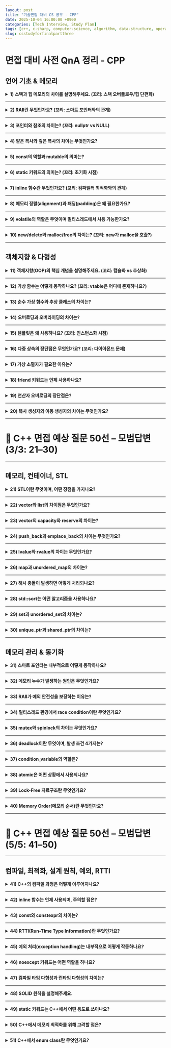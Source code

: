 ```yaml
---
layout: post
title: "기술면접 대비 CS 공부 - CPP"
date: 2025-10-04 16:00:00 +0900
categories: [Tech Interview, Study Plan]
tags: [c++, c-sharp, computer-science, algorithm, data-structure, operating-system, network, database, design-pattern, unity, unreal]
slug: csstudyforfinalpartthree
---
```


# 면접 대비 사전 QnA 정리 - CPP

## 언어 기초 & 메모리

<details markdown="1">
<summary><strong>1) 스택과 힙 메모리의 차이를 설명해주세요. (꼬리: 스택 오버플로우/힙 단편화)</strong></summary>

---

<strong>🧠 핵심 요약</strong>  
- <strong>스택</strong>: 자동 관리, 빠름, 크기 제한 존재  
- <strong>힙</strong>: 동적 관리, 유연함, 단편화 가능  

---

<strong>🔹 특징 및 상세설명</strong>  
- 스택은 함수 호출 시 자동으로 공간이 할당되고 반환되며, 지역 변수와 매개변수, 반환 주소 등이 저장된다.  
- 과도한 재귀나 대형 지역 배열로 인해 스택 한계를 넘으면 스택 오버플로우가 발생한다.  
- 힙은 런타임에 동적으로 할당되며, 다양한 크기의 블록이 섞이면 외부 단편화가 생긴다.  
- 단편화를 줄이기 위해 <strong>메모리 풀, 아레나 할당기, 오브젝트 풀</strong> 등을 사용한다.

---

<strong>💬 면접식 답변</strong>  
> 스택은 자동으로 관리되어 빠르지만 크기 제한이 있고, 힙은 동적 할당으로 유연하지만 단편화가 발생할 수 있습니다.  
> 즉, 짧은 수명엔 스택, 가변적인 수명엔 힙이 적합합니다.

</details>

---

<details markdown="1">
<summary><strong>2) RAII란 무엇인가요? (꼬리: 스마트 포인터와의 관계)</strong></summary>

---

<strong>🧠 핵심 요약</strong>  
- “자원 획득 = 객체 초기화”  
- 생성자에서 획득, 소멸자에서 자동 해제  

---

<strong>🔹 특징 및 상세설명</strong>  
- RAII는 C++의 핵심 철학으로, 객체 수명에 자원 관리(파일, 소켓, 메모리 등)를 결합한다.  
- 예외가 발생하더라도 소멸자가 호출되어 자원이 자동 해제된다.  
- 대표 구현: <strong>unique_ptr</strong> (단독 소유), <strong>shared_ptr</strong> (참조 카운팅 공유), <strong>lock_guard</strong> (뮤텍스 자동 해제).  

---

<strong>💬 면접식 답변</strong>  
> RAII는 객체의 수명과 자원 관리를 연결하는 C++의 핵심 개념입니다.  
> 생성자에서 자원을 획득하고 소멸자에서 해제되므로, 예외가 발생해도 안전하게 관리됩니다.  
> 스마트 포인터는 RAII의 대표적인 예시입니다.

</details>

---

<details markdown="1">
<summary><strong>3) 포인터와 참조의 차이는? (꼬리: nullptr vs NULL)</strong></summary>

---

<strong>🧠 핵심 요약</strong>  
- 포인터: 주소 저장, 재지정 가능, nullptr 가능  
- 참조: 별칭, 재지정 불가, null 불가  

---

<strong>🔹 특징 및 상세설명</strong>  
- 포인터는 메모리 주소를 직접 다루며 연산 가능하지만, 안전하지 않다.  
- 참조는 유효한 객체를 반드시 가리켜야 하고 null 상태가 될 수 없다.  
- C++11의 <strong>nullptr</strong>은 타입 안전한 null 리터럴이며, <strong>NULL</strong>보다 명확하다.  

---

<strong>💬 면접식 답변</strong>  
> 포인터는 메모리 주소를 저장하는 변수이고 null이 가능하지만,  
> 참조는 단순히 객체의 별칭이며 null이 될 수 없습니다.  
> C++11 이후에는 nullptr을 사용하여 타입 안전성을 확보합니다.

</details>

---

<details markdown="1">
<summary><strong>4) 얕은 복사와 깊은 복사의 차이는 무엇인가요?</strong></summary>

---

<strong>🧠 핵심 요약</strong>  
- 얕은 복사: 포인터 주소만 복제 (리소스 공유)  
- 깊은 복사: 리소스 자체를 새로 복사 (독립 소유)  

---

<strong>🔹 특징 및 상세설명</strong>  
- 얕은 복사는 두 객체가 동일한 리소스를 가리켜 하나가 해제되면 다른 쪽은 댕글링 포인터 위험이 있다.  
- 깊은 복사는 메모리를 새로 할당해 데이터를 복제하므로 안전하다.  
- 리소스를 관리하는 클래스는 <strong>Rule of 5</strong>(복사/이동 생성자, 복사/이동 대입, 소멸자)를 반드시 정의해야 한다.  

---

<strong>💬 면접식 답변</strong>  
> 얕은 복사는 주소만 복제하여 리소스를 공유하지만, 깊은 복사는 리소스 자체를 새로 할당해 독립성을 보장합니다.  
> 리소스 소유 타입에서는 Rule of 5 구현이 필수입니다.

</details>

---

<details markdown="1">
<summary><strong>5) const의 역할과 mutable의 의미는?</strong></summary>

---

<strong>🧠 핵심 요약</strong>  
- const: 불변성 보장  
- mutable: 예외적으로 수정 허용  

---

<strong>🔹 특징 및 상세설명</strong>  
- const 객체는 멤버를 변경할 수 없으며, const 멤버 함수는 외부에서 관찰 가능한 상태를 변경하지 않아야 한다.  
- mutable은 캐시나 통계값 등 논리적 불변성을 깨지 않는 멤버에 사용된다.  
- const 포인터에서는 ‘포인터 자체’와 ‘대상이 가리키는 값’의 불변성을 구분해야 한다.  

---

<strong>💬 면접식 답변</strong>  
> const는 “이 값은 변경되지 않는다”는 불변성 계약을 의미하며,  
> mutable은 논리적 불변성을 깨지 않는 한도 내에서 내부 상태를 바꿀 수 있게 해줍니다.

</details>

---

<details markdown="1">
<summary><strong>6) static 키워드의 의미는? (꼬리: 초기화 시점)</strong></summary>

---

<strong>🧠 핵심 요약</strong>  
- static: 정적 수명, 프로그램 전체 공유  
- 함수 내부 static은 지연 초기화 가능  

---

<strong>🔹 특징 및 상세설명</strong>  
- 전역 static: 다른 번역 단위에서 접근 불가 (내부 링크).  
- 함수 내부 static: 호출 간 값 유지, C++11부터 스레드 안전 보장.  
- 클래스 static 멤버: 모든 인스턴스가 공유하는 단일 변수.  
- 정적 초기화 순서 문제를 피하려면 함수 내부 static 사용 권장.  

---

<strong>💬 면접식 답변</strong>  
> static은 객체의 생명주기를 프로그램 전체로 확장시키는 키워드입니다.  
> 함수 내부 static은 스레드 안전하게 한 번만 초기화됩니다.

</details>

---

<details markdown="1">
<summary><strong>7) inline 함수란 무엇인가요? (꼬리: 컴파일러 최적화와의 관계)</strong></summary>

---

<strong>🧠 핵심 요약</strong>  
- inline: 중복 정의 허용 + 치환 힌트  
- 실제 인라인 여부는 컴파일러가 결정  

---

<strong>🔹 특징 및 상세설명</strong>  
- 호출 오버헤드를 줄일 수 있으나 코드 부피가 증가한다.  
- 헤더에 정의된 템플릿 함수나 래퍼 함수는 자동 inline 취급된다.  
- 최적화 결정은 컴파일러의 재량이며, LTO나 PGO 분석에 따라 다르다.  

---

<strong>💬 면접식 답변</strong>  
> inline은 컴파일러에게 “이 함수를 치환해달라”는 힌트입니다.  
> 하지만 실제 인라인 여부는 컴파일러가 결정하며, 호출 오버헤드를 줄이지만 코드 크기가 늘 수 있습니다.

</details>

---

<details markdown="1">
<summary><strong>8) 메모리 정렬(alignment)과 패딩(padding)은 왜 필요한가요?</strong></summary>

---

<strong>🧠 핵심 요약</strong>  
- 정렬: CPU 접근 효율 향상  
- 패딩: 정렬 기준을 맞추기 위한 공간  

---

<strong>🔹 특징 및 상세설명</strong>  
- CPU는 정렬된 주소에서 데이터를 읽을 때 가장 빠르다.  
- 구조체는 각 멤버의 정렬 단위에 맞춰 패딩이 삽입된다.  
- 낭비를 줄이려면 큰 타입부터 배치하거나 `#pragma pack`으로 정렬 단위를 조정한다.  
- 캐시라인 경계도 중요하며, false sharing 방지를 위해 주의해야 한다.  

---

<strong>💬 면접식 답변</strong>  
> 구조체의 필드는 CPU 정렬 기준을 맞추기 위해 패딩을 포함합니다.  
> 큰 타입부터 배치하거나 패킹을 통해 공간 낭비를 줄일 수 있습니다.

</details>

---

<details markdown="1">
<summary><strong>9) volatile의 역할은 무엇이며 멀티스레드에서 사용 가능한가요?</strong></summary>

---

<strong>🧠 핵심 요약</strong>  
- volatile: 메모리에서 항상 읽게 함  
- 동기화 보장은 없음  

---

<strong>🔹 특징 및 상세설명</strong>  
- volatile은 “외부 요인으로 값이 바뀔 수 있음”을 의미하며, 최적화 방지를 위해 사용된다.  
- 하지만 atomic성, 가시성, 순서를 보장하지 않아 멀티스레드 동기화에는 부적절하다.  
- 스레드 간 통신에는 <strong>std::atomic</strong> 또는 뮤텍스를 사용해야 한다.  

---

<strong>💬 면접식 답변</strong>  
> volatile은 하드웨어 레지스터 같은 값을 매번 메모리에서 읽도록 강제하지만,  
> 멀티스레드 동기화에는 적합하지 않습니다. 스레드 간 통신은 atomic으로 처리해야 합니다.

</details>

---

<details markdown="1">
<summary><strong>10) new/delete와 malloc/free의 차이는? (꼬리: new가 malloc을 호출?)</strong></summary>

---

<strong>🧠 핵심 요약</strong>  
- new/delete: 객체 생성 + 생성자/소멸자 호출  
- malloc/free: 단순 메모리 블록 할당/반납  

---

<strong>🔹 특징 및 상세설명</strong>  
- new는 <strong>operator new</strong>를 통해 메모리를 확보하고 생성자를 호출한다.  
- malloc은 단순한 바이트 버퍼를 반환하며, 생성자 호출이 없다.  
- 실패 시 new는 예외(<strong>std::bad_alloc</strong>)를, malloc은 nullptr을 반환한다.  
- 내부 구현에서 new가 malloc을 호출할 수도 있지만 의미적으로는 다르다.  

---

<strong>💬 면접식 답변</strong>  
> new는 객체를 생성하고 생성자까지 호출하지만, malloc은 단순히 버퍼를 할당할 뿐입니다.  
> 내부적으로 malloc을 사용할 수는 있지만, new는 타입 안전성과 예외 처리가 포함된 상위 개념입니다.

</details>

---

## 객체지향 & 다형성

<details markdown="1">
<summary><strong>11) 객체지향(OOP)의 핵심 개념을 설명해주세요. (꼬리: 캡슐화 vs 추상화)</strong></summary>

---

<strong>🧠 핵심 요약</strong>  
- OOP의 4대 개념: <strong>캡슐화, 상속, 다형성, 추상화</strong>  
- 복잡한 시스템을 구조화하고 재사용성을 높임  

---

<strong>🔹 특징 및 상세설명</strong>  
- <strong>캡슐화</strong>: 데이터와 함수를 하나로 묶고 외부 접근을 제한함 (정보 은닉).  
- <strong>상속</strong>: 기존 클래스를 기반으로 새로운 클래스를 정의, 중복 제거.  
- <strong>다형성</strong>: 동일 인터페이스로 다양한 객체 동작 가능.  
- <strong>추상화</strong>: 불필요한 세부를 감추고 본질만 드러냄.  

예시: `IRenderer` 인터페이스를 통해 DirectX, Vulkan, Metal 렌더러를 교체 가능하게 설계.

---

<strong>💬 면접식 답변</strong>  
> 객체지향은 캡슐화, 상속, 다형성, 추상화로 구성됩니다.  
> 특히 캡슐화는 변경의 영향을 내부로 제한하고, 추상화는 복잡성을 숨겨 상위 계층을 단순하게 합니다.

</details>

---

<details markdown="1">
<summary><strong>12) 가상 함수는 어떻게 동작하나요? (꼬리: vtable은 어디에 존재하나요?)</strong></summary>

---

<strong>🧠 핵심 요약</strong>  
- 가상 함수는 런타임에 호출 대상이 결정됨.  
- 각 클래스는 vtable을 하나 가지며, 객체는 vptr을 통해 접근.  

---

<strong>🔹 특징 및 상세설명</strong>  
- vtable(가상 함수 테이블): 각 클래스가 보유하는 함수 포인터 배열.  
- vptr(가상 함수 포인터): 객체가 자신이 속한 vtable을 가리키는 숨겨진 포인터.  
- 호출 시: <strong>객체 → vptr → vtable → 함수 주소</strong> 순으로 호출.  
- 오버헤드는 포인터 접근 1회 수준이며, 다형성 구현의 핵심이다.

---

<strong>💬 면접식 답변</strong>  
> 가상 함수는 객체가 가진 vptr이 클래스의 vtable을 가리켜 런타임에 호출 대상을 결정합니다.  
> vtable은 클래스 단위로 존재하며, 객체당 오버헤드는 포인터 하나 수준입니다.

</details>

---

<details markdown="1">
<summary><strong>13) 순수 가상 함수와 추상 클래스의 차이는?</strong></summary>

---

<strong>🧠 핵심 요약</strong>  
- 순수 가상 함수: 구현이 없는 인터페이스 함수  
- 추상 클래스: 순수 가상 함수를 하나 이상 포함한 클래스  

---

<strong>🔹 특징 및 상세설명</strong>  
- 순수 가상 함수는 `<code>= 0</code>` 형태로 선언한다.  
- 추상 클래스는 인스턴스화할 수 없고, 파생 클래스가 반드시 구현해야 한다.  
- C++에는 `interface` 키워드가 없으며, 순수 가상 함수만 가진 클래스를 인터페이스로 사용한다.  
- 다형성 확장을 쉽게 하고, 의존성 역전을 돕는다.  

---

<strong>💬 면접식 답변</strong>  
> 순수 가상 함수는 구현이 없는 함수 선언이고, 이를 포함한 클래스가 추상 클래스가 됩니다.  
> C++에서는 인터페이스를 이렇게 구현하며, 확장성과 테스트 용이성이 높아집니다.

</details>

---

<details markdown="1">
<summary><strong>14) 오버로딩과 오버라이딩의 차이는?</strong></summary>

---

<strong>🧠 핵심 요약</strong>  
- 오버로딩: 함수 이름은 같지만 시그니처가 다름 (컴파일 타임)  
- 오버라이딩: 상속 관계에서 가상 함수를 재정의 (런타임)  

---

<strong>🔹 특징 및 상세설명</strong>  
- 오버로딩은 정적 다형성으로, 컴파일 시점에 어떤 함수가 호출될지 결정된다.  
- 오버라이딩은 런타임 다형성으로, 실제 객체 타입에 따라 함수 호출이 달라진다.  
- `override` 키워드는 의도하지 않은 오타나 오버로딩 혼동을 방지한다.  

---

<strong>💬 면접식 답변</strong>  
> 오버로딩은 같은 이름의 함수를 인자나 타입에 따라 구분하는 정적 다형성이고,  
> 오버라이딩은 상속받은 가상 함수를 재정의하는 런타임 다형성입니다.

</details>

---

<details markdown="1">
<summary><strong>15) 템플릿은 왜 사용하나요? (꼬리: 인스턴스화 시점)</strong></summary>

---

<strong>🧠 핵심 요약</strong>  
- 타입에 독립적인 코드 재사용  
- 인스턴스화 시점: 실제 사용 시  

---

<strong>🔹 특징 및 상세설명</strong>  
- 템플릿은 코드 중복 없이 여러 타입을 처리할 수 있다.  
- 인스턴스화는 컴파일 시 발생하며, 사용된 타입별로 별도 코드가 생성된다.  
- 과도한 인스턴스화는 코드 부풀림과 빌드 시간 증가를 유발할 수 있다.  
- C++20의 `Concepts`와 `if constexpr`로 제약 조건을 명확히 표현할 수 있다.  

---

<strong>💬 면접식 답변</strong>  
> 템플릿은 타입에 독립적인 코드를 작성하기 위한 문법으로,  
> 실제 사용 시 컴파일러가 타입에 맞춰 인스턴스화합니다.  
> 중복을 줄이지만 과도한 사용은 코드 크기를 늘릴 수 있습니다.

</details>

---

<details markdown="1">
<summary><strong>16) 다중 상속의 장단점은 무엇인가요? (꼬리: 다이아몬드 문제)</strong></summary>

---

<strong>🧠 핵심 요약</strong>  
- 장점: 다양한 인터페이스 구현 가능  
- 단점: 모호성, 다이아몬드 상속 문제  

---

<strong>🔹 특징 및 상세설명</strong>  
- 다중 상속은 여러 베이스 클래스를 동시에 상속받을 수 있다.  
- 그러나 동일한 조상 클래스가 여러 경로로 중복 상속되면 다이아몬드 문제가 생긴다.  
- 이를 해결하기 위해 <strong>virtual 상속</strong>을 사용하여 중복 베이스를 하나로 공유한다.  
- 설계 복잡도가 높아지므로, 대체로 <strong>합성(Composition)</strong>이 더 선호된다.  

---

<strong>💬 면접식 답변</strong>  
> 다중 상속은 여러 인터페이스를 한 클래스에서 구현할 수 있지만,  
> 다이아몬드 구조로 인한 중복 문제가 발생할 수 있습니다.  
> 대부분의 경우 virtual 상속이나 합성으로 해결합니다.

</details>

---

<details markdown="1">
<summary><strong>17) 가상 소멸자가 필요한 이유는?</strong></summary>

---

<strong>🧠 핵심 요약</strong>  
- 다형적 베이스 클래스는 반드시 가상 소멸자 필요  
- 이유: delete 시 파생 소멸자 미호출 방지  

---

<strong>🔹 특징 및 상세설명</strong>  
- 베이스 포인터로 파생 객체를 delete할 때, 소멸자가 가상이 아니면 베이스의 소멸자만 호출된다.  
- 결과적으로 파생 클래스의 리소스가 해제되지 않아 누수가 발생한다.  
- 규칙: “가상 함수가 하나라도 있다면 소멸자도 반드시 virtual”  

---

<strong>💬 면접식 답변</strong>  
> 다형적으로 객체를 다룰 때 베이스 클래스의 소멸자가 virtual이 아니면 파생 소멸자가 호출되지 않습니다.  
> 따라서 가상 함수가 있다면 소멸자도 반드시 virtual로 선언해야 합니다.

</details>

---

<details markdown="1">
<summary><strong>18) friend 키워드는 언제 사용하나요?</strong></summary>

---

<strong>🧠 핵심 요약</strong>  
- 클래스 외부에서 내부 멤버 접근 허용  
- 접근 제한을 예외적으로 완화  

---

<strong>🔹 특징 및 상세설명</strong>  
- friend는 특정 함수나 클래스가 비공개(private) 멤버에 접근할 수 있게 한다.  
- 연산자 오버로딩(`operator<<`, `operator==`) 구현 시 자주 사용된다.  
- 그러나 남용 시 캡슐화가 깨지고 결합도가 높아지므로 최소한으로 사용해야 한다.  

---

<strong>💬 면접식 답변</strong>  
> friend는 특정 함수나 클래스가 내부 멤버에 접근할 수 있도록 허용하는 키워드입니다.  
> 연산자 오버로딩이나 팩토리 메서드 등 제한적인 경우에만 사용합니다.

</details>

---

<details markdown="1">
<summary><strong>19) 연산자 오버로딩의 장단점은?</strong></summary>

---

<strong>🧠 핵심 요약</strong>  
- 장점: 코드 가독성 향상  
- 단점: 남용 시 의미 모호화  

---

<strong>🔹 특징 및 상세설명</strong>  
- 연산자 오버로딩은 타입에 맞는 자연스러운 연산 표현을 가능하게 한다.  
- 멤버 vs 비멤버 선택:  
  - 멤버 함수로 구현 → `operator[]`, `operator=`, `operator()`  
  - 비멤버 함수로 구현 → `operator+`, `operator==`, `operator<<`  
- 의미적 일관성을 유지해야 하며, 부수 효과(side effect)를 최소화해야 한다.  

---

<strong>💬 면접식 답변</strong>  
> 연산자 오버로딩은 클래스의 의미를 더 자연스럽게 표현할 수 있지만,  
> 남용하면 코드 가독성과 유지보수가 오히려 나빠질 수 있습니다.  
> 연산자 의미에 부합할 때만 신중히 사용해야 합니다.

</details>

---

<details markdown="1">
<summary><strong>20) 복사 생성자와 이동 생성자의 차이는 무엇인가요?</strong></summary>

---

<strong>🧠 핵심 요약</strong>  
- 복사: 리소스 복제  
- 이동: 리소스 소유권 이전  

---

<strong>🔹 특징 및 상세설명</strong>  
- 복사 생성자는 새 객체를 만들고 원본의 데이터를 복제한다.  
- 이동 생성자는 원본의 자원을 새 객체로 이전하고 원본을 안전한 상태로 만든다.  
- 대용량 객체(버퍼, 컨테이너 등)에서는 이동이 복사보다 훨씬 효율적이다.  
- 이동 생성자는 noexcept로 선언하면 STL 컨테이너에서 최적화가 적용된다.  

---

<strong>💬 면접식 답변</strong>  
> 복사는 데이터를 새로 복제하는 반면, 이동은 기존 리소스의 소유권을 옮깁니다.  
> 큰 객체에서는 이동이 훨씬 효율적이며, noexcept 선언 시 성능 이점이 큽니다.

</details>

---

# 🔷 C++ 면접 예상 질문 50선 – 모범답변 (3/3: 21–30)

---

## 메모리, 컨테이너, STL

<details markdown="1">
<summary><strong>21) STL이란 무엇이며, 어떤 장점을 가지나요?</strong></summary>

---

<strong>🧠 핵심 요약</strong>  
- STL(Standard Template Library): C++ 표준 템플릿 기반의 컨테이너, 알고리즘, 반복자 라이브러리  
- 재사용성, 안정성, 제너릭 프로그래밍 기반  

---

<strong>🔹 특징 및 상세설명</strong>  
- STL은 <strong>컨테이너(Container)</strong>, <strong>알고리즘(Algorithm)</strong>, <strong>반복자(Iterator)</strong>로 구성되어 있음.  
- 컨테이너: vector, list, map, set 등 자료 저장 구조.  
- 알고리즘: sort, find, count, accumulate 등 범용 연산 함수.  
- 반복자: 컨테이너를 일관된 방식으로 순회하는 추상화 계층.  
- 코드 재사용성과 효율성이 높으며, 템플릿 기반으로 다양한 타입에서 동작.  

---

<strong>💬 면접식 답변</strong>  
> STL은 C++의 표준 템플릿 기반 라이브러리로, 컨테이너와 알고리즘, 반복자를 제공해  
> 코드 재사용성과 성능을 높입니다. 제너릭 프로그래밍의 핵심 도구입니다.

</details>

---

<details markdown="1">
<summary><strong>22) vector와 list의 차이점은 무엇인가요?</strong></summary>

---

<strong>🧠 핵심 요약</strong>  
- vector: 연속 메모리, 랜덤 접근 빠름  
- list: 비연속 메모리, 삽입/삭제 빠름  

---

<strong>🔹 특징 및 상세설명</strong>  
- vector는 <strong>동적 배열</strong>로, 인덱스 접근이 빠르지만 중간 삽입/삭제는 느리다.  
- list는 <strong>이중 연결 리스트</strong>로, 삽입/삭제는 O(1)이지만 랜덤 접근이 불가능하다.  
- 메모리 지역성(Locality)은 vector가 훨씬 우수하다.  
- 대부분의 경우 vector가 더 효율적이며, 대용량 데이터에서도 캐시 효율이 높다.  

---

<strong>💬 면접식 답변</strong>  
> vector는 연속된 메모리를 사용하는 동적 배열이고, list는 비연속 메모리를 사용하는 연결 리스트입니다.  
> 대부분의 경우 캐시 효율이 좋은 vector를 사용합니다.

</details>

---

<details markdown="1">
<summary><strong>23) vector의 capacity와 reserve의 차이는?</strong></summary>

---

<strong>🧠 핵심 요약</strong>  
- capacity: 실제 할당된 메모리 크기  
- reserve: 미리 capacity를 확보하는 함수  

---

<strong>🔹 특징 및 상세설명</strong>  
- vector는 요소가 추가될 때 용량(capacity)이 가득 차면 2배씩 증가하며 새 메모리로 복사 이동된다.  
- reserve(n)은 미리 n개의 공간을 확보해 재할당 비용을 줄인다.  
- capacity는 할당된 공간의 크기이며, size는 실제 원소 개수다.  
- shrink_to_fit()으로 남는 capacity를 줄일 수 있다.  

---

<strong>💬 면접식 답변</strong>  
> reserve는 vector가 재할당을 반복하지 않도록 미리 공간을 확보하는 함수입니다.  
> capacity는 실제 메모리 크기를 의미하고, size는 현재 원소 수를 뜻합니다.

</details>

---

<details markdown="1">
<summary><strong>24) push_back과 emplace_back의 차이는 무엇인가요?</strong></summary>

---

<strong>🧠 핵심 요약</strong>  
- push_back: 객체 복사 또는 이동 삽입  
- emplace_back: 객체를 제자리에서 직접 생성  

---

<strong>🔹 특징 및 상세설명</strong>  
- push_back은 이미 생성된 객체를 복사하거나 이동하여 vector에 삽입한다.  
- emplace_back은 전달된 인자로 vector 내부에서 직접 생성(생성자 호출).  
- 복사나 이동이 생략되어 <strong>불필요한 임시 객체 생성이 없다.</strong>  
- 따라서 복사 비용이 큰 객체에서는 emplace_back이 효율적이다.  

---

<strong>💬 면접식 답변</strong>  
> push_back은 이미 만들어진 객체를 복사하거나 이동시키지만,  
> emplace_back은 생성자 인자를 바로 전달해 vector 내부에 직접 객체를 생성합니다.  
> 성능상 emplace_back이 더 효율적입니다.

</details>

---

<details markdown="1">
<summary><strong>25) lvalue와 rvalue의 차이는 무엇인가요?</strong></summary>

---

<strong>🧠 핵심 요약</strong>  
- lvalue: 메모리에 이름이 존재, 수정 가능  
- rvalue: 임시 값, 표현식 종료 시 소멸  

---

<strong>🔹 특징 및 상세설명</strong>  
- lvalue: 변수처럼 메모리 주소가 존재하고 재사용 가능.  
- rvalue: 임시 객체, 즉시 소멸(리터럴, 연산 결과 등).  
- 무브 시멘틱(`std::move`)은 lvalue를 rvalue로 캐스팅하여 무브 시멘틱을 유도.  
- rvalue 참조(`T&&`)는 성능 최적화(이동 생성자 등)에 핵심적 역할을 한다.  

---

<strong>💬 면접식 답변</strong>  
> lvalue는 이름이 있는 메모리 객체이고, rvalue는 일시적인 임시 값입니다.  
> 무브 시멘틱은 rvalue 참조를 이용해 복사를 생략하고 자원을 효율적으로 이전합니다.

</details>

---

<details markdown="1">
<summary><strong>26) map과 unordered_map의 차이는?</strong></summary>

---

<strong>🧠 핵심 요약</strong>  
- map: 균형 이진 탐색 트리 기반 (정렬됨)  
- unordered_map: 해시 기반 (정렬되지 않음)  

---

<strong>🔹 특징 및 상세설명</strong>  
- map: Red-Black Tree 기반, 키 정렬 유지, 탐색 O(log N).  
- unordered_map: Hash Table 기반, 평균 탐색 O(1), 충돌 시 체이닝 사용.  
- 정렬된 순회가 필요하면 map, 빠른 조회가 필요하면 unordered_map을 사용한다.  

---

<strong>💬 면접식 답변</strong>  
> map은 정렬된 이진 탐색 트리 기반으로 O(log N) 탐색을,  
> unordered_map은 해시 기반으로 평균 O(1) 탐색을 제공합니다.  
> 정렬이 필요하지 않다면 unordered_map이 더 빠릅니다.

</details>

---

<details markdown="1">
<summary><strong>27) 해시 충돌이 발생하면 어떻게 처리되나요?</strong></summary>

---

<strong>🧠 핵심 요약</strong>  
- 대표적 방식: 체이닝(Chaining), 개방 주소법(Open Addressing)  

---

<strong>🔹 특징 및 상세설명</strong>  
- 체이닝: 같은 해시 인덱스에 연결 리스트를 두어 충돌 원소들을 저장.  
- 개방 주소법: 비어 있는 다음 슬롯을 찾아 순차적으로 삽입(선형/이차/이중 해싱).  
- C++ STL의 unordered_map은 체이닝 방식을 사용한다.  
- 해시 품질이 나쁘면 충돌이 잦아지고 O(N) 탐색이 될 수 있으므로 해시 함수를 신중히 선택해야 한다.  

---

<strong>💬 면접식 답변</strong>  
> 해시 충돌은 체이닝(리스트 연결) 또는 개방 주소법으로 해결하며,  
> C++의 unordered_map은 체이닝을 기본으로 사용합니다.

</details>

---

<details markdown="1">
<summary><strong>28) std::sort는 어떤 알고리즘을 사용하나요?</strong></summary>

---

<strong>🧠 핵심 요약</strong>  
- C++ 표준 sort는 <strong>Introsort</strong> 알고리즘을 사용함.  
- 퀵정렬, 힙정렬, 삽입정렬을 혼합.  

---

<strong>🔹 특징 및 상세설명</strong>  
- Introsort는 기본적으로 <strong>퀵정렬</strong>을 사용하되,  
  재귀 깊이가 깊어지면 <strong>힙정렬</strong>로 전환해 최악의 O(N log N)을 보장.  
- 원소 개수가 작을 때는 <strong>삽입정렬</strong>로 전환 (캐시 효율 높음).  
- 이 하이브리드 구조 덕분에 평균/최악 성능이 모두 우수하다.  

---

<strong>💬 면접식 답변</strong>  
> std::sort는 퀵정렬, 힙정렬, 삽입정렬을 혼합한 Introsort 알고리즘을 사용합니다.  
> 재귀 깊이에 따라 자동으로 전환되어 항상 O(N log N) 성능을 보장합니다.

</details>

---

<details markdown="1">
<summary><strong>29) set과 unordered_set의 차이는?</strong></summary>

---

<strong>🧠 핵심 요약</strong>  
- set: 정렬된 트리 기반 (O(log N))  
- unordered_set: 해시 기반 (O(1) 평균)  

---

<strong>🔹 특징 및 상세설명</strong>  
- set은 Red-Black Tree 기반으로 정렬 순서 유지, 중복 불가.  
- unordered_set은 해시 기반으로 빠른 탐색 가능하지만 순서 보장 X.  
- 메모리 사용량은 unordered_set이 다소 많다.  

---

<strong>💬 면접식 답변</strong>  
> set은 정렬된 순서로 원소를 저장하고, unordered_set은 순서가 없는 해시 기반 컨테이너입니다.  
> 순서가 필요 없다면 unordered_set이 빠릅니다.

</details>

---

<details markdown="1">
<summary><strong>30) unique_ptr과 shared_ptr의 차이는?</strong></summary>

---

<strong>🧠 핵심 요약</strong>  
- unique_ptr: 단일 소유  
- shared_ptr: 참조 카운트 기반 공유  

---

<strong>🔹 특징 및 상세설명</strong>  
- unique_ptr은 복사 불가, 이동만 가능 → 명확한 소유권 표현.  
- shared_ptr은 참조 카운트를 통해 여러 포인터가 자원을 공유.  
- 순환 참조 방지를 위해 weak_ptr 사용.  
- unique_ptr이 기본 선택이며, shared_ptr은 필요할 때만 사용.  

---

<strong>💬 면접식 답변</strong>  
> unique_ptr은 단일 소유권을 나타내며, shared_ptr은 참조 카운트로 공유 소유를 관리합니다.  
> 순환 참조를 피하기 위해 weak_ptr을 함께 사용합니다.
</details>

---

## 메모리 관리 & 동기화

<details markdown="1">
<summary><strong>31) 스마트 포인터는 내부적으로 어떻게 동작하나요?</strong></summary>

---

<strong>🧠 핵심 요약</strong>  
- 스마트 포인터는 RAII 기반 자원 자동 해제 도구  
- shared_ptr은 참조 카운팅, unique_ptr은 소유권 이전  

---

<strong>🔹 특징 및 상세설명</strong>  
- <strong>unique_ptr</strong>: 복사 불가, 이동만 가능.  
- <strong>shared_ptr</strong>: `use_count`로 참조 수를 관리, 마지막 참조 해제 시 자원 해제.  
- <strong>weak_ptr</strong>: 순환 참조 방지용 비소유 포인터.  
- 참조 카운팅은 힙에 별도의 제어 블록을 두어 thread-safe하게 관리됨.  

---

<strong>💬 면접식 답변</strong>  
> 스마트 포인터는 RAII를 기반으로 자원의 수명과 객체 생명을 묶어 자동으로 해제합니다.  
> shared_ptr은 참조 카운트를 사용하고, unique_ptr은 단일 소유권으로 관리합니다.

</details>

---

<details markdown="1">
<summary><strong>32) 메모리 누수가 발생하는 원인은 무엇인가요?</strong></summary>

---

<strong>🧠 핵심 요약</strong>  
- 할당 후 해제 누락  
- 순환 참조(shared_ptr), 예외 누락, 포인터 관리 실패  

---

<strong>🔹 특징 및 상세설명</strong>  
- <strong>delete 누락</strong>: 동적 할당 후 해제하지 않음.  
- <strong>shared_ptr 순환 참조</strong>: 서로를 shared_ptr로 참조하면 use_count가 0이 되지 않음.  
- <strong>예외 처리 누락</strong>: 예외 발생 시 delete 문 미도달.  
- 해결책: 스마트 포인터 사용, weak_ptr로 순환 차단, RAII 설계.  

---

<strong>💬 면접식 답변</strong>  
> 메모리 누수는 동적 할당 후 해제되지 않을 때 발생합니다.  
> 특히 shared_ptr 간 순환 참조가 대표적 원인으로, weak_ptr을 사용해 해결합니다.

</details>

---

<details markdown="1">
<summary><strong>33) RAII가 예외 안전성을 보장하는 이유는?</strong></summary>

---

<strong>🧠 핵심 요약</strong>  
- 생성자에서 자원 획득, 소멸자에서 자동 해제  
- 예외 발생 시에도 소멸자는 반드시 호출됨  

---

<strong>🔹 특징 및 상세설명</strong>  
- try 블록 내에서 예외가 발생해도, 스택에 있는 RAII 객체의 소멸자가 자동 호출된다.  
- 덕분에 자원 누수가 방지된다.  
- 예외 안전성 수준은 Basic, Strong, Nothrow 세 단계로 구분된다.  

---

<strong>💬 면접식 답변</strong>  
> RAII 객체는 소멸자에서 자원을 자동 해제하기 때문에 예외가 발생해도 누수가 없습니다.  
> 이는 C++의 스택 언와인딩(Stack Unwinding) 메커니즘 덕분입니다.

</details>

---

<details markdown="1">
<summary><strong>34) 멀티스레드 환경에서 race condition이란 무엇인가요?</strong></summary>

---

<strong>🧠 핵심 요약</strong>  
- 여러 스레드가 동시에 공유 자원에 접근할 때 순서가 불확실한 상태  

---

<strong>🔹 특징 및 상세설명</strong>  
- 동시에 같은 변수를 읽거나 쓸 때 결과가 실행 순서에 따라 달라질 수 있다.  
- 해결책: <strong>뮤텍스, 스핀락, 세마포어</strong> 등 동기화 기법 사용.  
- atomic 연산으로도 해결 가능하나, 논리적 불변성이 깨지지 않도록 주의 필요.  

---

<strong>💬 면접식 답변</strong>  
> race condition은 여러 스레드가 동시에 데이터를 조작해 실행 순서에 따라 결과가 달라지는 문제입니다.  
> 뮤텍스나 atomic 연산으로 이를 방지합니다.

</details>

---

<details markdown="1">
<summary><strong>35) mutex와 spinlock의 차이는 무엇인가요?</strong></summary>

---

<strong>🧠 핵심 요약</strong>  
- mutex: 커널 개입, 스레드 블록  
- spinlock: 커널 개입 없음, 바쁜 대기  

---

<strong>🔹 특징 및 상세설명</strong>  
- mutex는 잠금 실패 시 스레드를 대기 상태로 전환 → context switch 발생.  
- spinlock은 잠금이 풀릴 때까지 반복 확인(루프) → 짧은 임계 구역에 유리.  
- 멀티코어 환경에서 spinlock은 빠를 수 있으나, 긴 대기에는 비효율적.  

---

<strong>💬 면접식 답변</strong>  
> mutex는 스레드를 블록해 CPU 낭비를 줄이고, spinlock은 커널 개입 없이 루프 대기합니다.  
> 임계 구역이 짧을 땐 spinlock이 더 효율적입니다.

</details>

---

<details markdown="1">
<summary><strong>36) deadlock이란 무엇이며, 발생 조건 4가지는?</strong></summary>

---

<strong>🧠 핵심 요약</strong>  
- 교착상태: 두 스레드가 서로 자원을 점유한 채 대기  
- 발생 조건 4가지: 상호배제, 점유대기, 비선점, 순환대기  

---

<strong>🔹 특징 및 상세설명</strong>  
1️⃣ <strong>상호배제(Mutual Exclusion)</strong> – 한 자원은 한 스레드만 사용 가능  
2️⃣ <strong>점유대기(Hold and Wait)</strong> – 하나 점유 후 다른 자원 대기  
3️⃣ <strong>비선점(No Preemption)</strong> – 자원 강제 회수 불가  
4️⃣ <strong>순환대기(Circular Wait)</strong> – 서로가 상대 자원을 대기  

예방: 락 획득 순서 통일, 타임아웃, Lock Hierarchy 사용 등  

---

<strong>💬 면접식 답변</strong>  
> 데드락은 여러 스레드가 서로의 자원을 기다리며 영원히 대기하는 상태입니다.  
> 상호배제, 점유대기, 비선점, 순환대기의 네 조건이 동시에 충족될 때 발생합니다.

</details>

---

<details markdown="1">
<summary><strong>37) condition_variable의 역할은?</strong></summary>

---

<strong>🧠 핵심 요약</strong>  
- 스레드 간 <strong>신호(wait/notify)</strong> 전달  
- 뮤텍스와 함께 사용  

---

<strong>🔹 특징 및 상세설명</strong>  
- 하나의 스레드가 특정 조건을 만족할 때 다른 스레드에 알림을 보냄.  
- `wait()`는 조건이 만족될 때까지 블록, `notify_one()` 또는 `notify_all()`로 깨움.  
- CPU 낭비 없이 효율적인 스레드 동기화 가능.  

---

<strong>💬 면접식 답변</strong>  
> condition_variable은 스레드 간 상태 변화를 알리는 신호 메커니즘입니다.  
> wait로 대기하고 notify로 깨워 효율적인 동기화를 제공합니다.

</details>

---

<details markdown="1">
<summary><strong>38) atomic은 어떤 상황에서 사용되나요?</strong></summary>

---

<strong>🧠 핵심 요약</strong>  
- 단일 명령어로 실행되어 중단 불가능한 연산  
- lock-free 구현 가능  

---

<strong>🔹 특징 및 상세설명</strong>  
- atomic은 메모리 일관성을 보장하며, Lock-Free 자료구조 구현에 핵심적.  
- 예시: `std::atomic<int> counter; counter++;`  
- 내부적으로 CPU의 CAS(Compare-And-Swap) 명령을 사용.  
- 단, 복잡한 연산은 여전히 뮤텍스가 필요할 수 있다.  

---

<strong>💬 면접식 답변</strong>  
> atomic은 CPU의 하드웨어 명령을 이용해 원자적으로 수행되는 연산입니다.  
> Lock-Free 구조에서 동시성 안전성을 확보할 때 사용합니다.

</details>

---

<details markdown="1">
<summary><strong>39) Lock-Free 자료구조란 무엇인가요?</strong></summary>

---

<strong>🧠 핵심 요약</strong>  
- 뮤텍스 없이 atomic 연산만으로 동시 접근을 제어하는 구조  

---

<strong>🔹 특징 및 상세설명</strong>  
- 예: Lock-Free Stack, Queue (CAS 기반).  
- 장점: 컨텍스트 스위치 없음 → 빠름.  
- 단점: 코드 복잡, ABA 문제 발생 가능.  
- 해결책: tag/version counter, hazard pointer 사용.  

---

<strong>💬 면접식 답변</strong>  
> Lock-Free 자료구조는 뮤텍스 없이 atomic 연산만으로 동시성 제어를 수행합니다.  
> 빠르지만 설계가 복잡하고 ABA 문제 등 주의가 필요합니다.

</details>

---

<details markdown="1">
<summary><strong>40) Memory Order(메모리 순서)란 무엇인가요?</strong></summary>

---

<strong>🧠 핵심 요약</strong>  
- 멀티코어 환경에서의 메모리 접근 순서 제어  
- atomic 연산의 가시성·순서 보장 방식  

---

<strong>🔹 특징 및 상세설명</strong>  
- CPU와 컴파일러는 명령어를 재정렬할 수 있음 → 동기화 문제 발생.  
- C++11의 atomic은 memory_order를 명시적으로 지정 가능:  
  - <strong>relaxed</strong> (순서 보장 없음)  
  - <strong>acquire/release</strong> (잠금 해제 시점 제어)  
  - <strong>seq_cst</strong> (가장 강력한 순서 보장)  
- 올바른 선택이 Lock-Free 구조의 성능과 안전성 모두에 영향.  

---

<strong>💬 면접식 답변</strong>  
> Memory Order는 멀티코어에서 명령 실행 순서를 제어하는 개념으로,  
> atomic 연산이 다른 스레드에 어떻게 보이는지를 정의합니다.  
> acquire/release, seq_cst 등으로 제어합니다.

</details>

---

# 🔷 C++ 면접 예상 질문 50선 – 모범답변 (5/5: 41–50)

---

## 컴파일, 최적화, 설계 원칙, 예외, RTTI

<details markdown="1">
<summary><strong>41) C++의 컴파일 과정은 어떻게 이루어지나요?</strong></summary>

---

<strong>🧠 핵심 요약</strong>  
1️⃣ 전처리 → 2️⃣ 컴파일 → 3️⃣ 어셈블 → 4️⃣ 링크  
각 단계는 독립적이며 오류 발생 시점이 다름  

---

<strong>🔹 특징 및 상세설명</strong>  
- **전처리**: `#include`, `#define` 처리 및 매크로 치환  
- **컴파일**: C++ 소스 → 어셈블리 코드 생성 (.obj, .o 파일)  
- **어셈블**: 어셈블리 → 기계어로 변환  
- **링크**: 여러 개의 오브젝트 파일을 결합하여 실행 파일 생성  
- 링커는 심볼 테이블을 통해 함수/변수 참조를 해결함  

---

<strong>💬 면접식 답변</strong>  
> C++은 전처리, 컴파일, 어셈블, 링크 네 단계를 거칩니다.  
> 전처리에서 매크로가 치환되고, 컴파일로 기계어 코드가 생성된 뒤,  
> 링커가 모든 참조를 해결해 최종 실행 파일을 만듭니다.

</details>

---

<details markdown="1">
<summary><strong>42) inline 함수는 언제 사용되며, 주의할 점은?</strong></summary>

---

<strong>🧠 핵심 요약</strong>  
- 작은 함수의 호출 오버헤드 제거용  
- 컴파일러가 강제하지 않음  

---

<strong>🔹 특징 및 상세설명</strong>  
- inline은 함수 본문을 호출 지점에 삽입하여 호출 오버헤드를 줄인다.  
- 단, 코드 크기 증가(인스트럭션 캐시 부담) 위험이 있음.  
- 가상 함수나 루프 내부에서 사용 시 성능 저하 가능.  
- modern compiler는 자동 인라인 최적화를 수행하므로 남용 금지.  

---

<strong>💬 면접식 답변</strong>  
> inline은 짧고 자주 호출되는 함수의 호출 오버헤드를 줄이지만,  
> 코드 부풀림으로 인한 캐시 비효율이 생길 수 있어 신중히 사용해야 합니다.

</details>

---

<details markdown="1">
<summary><strong>43) const와 constexpr의 차이는?</strong></summary>

---

<strong>🧠 핵심 요약</strong>  
- const: 런타임 상수  
- constexpr: 컴파일타임 상수  

---

<strong>🔹 특징 및 상세설명</strong>  
- const는 초기화 후 변경 불가지만, <strong>컴파일 시간</strong>에 값이 확정될 필요는 없음.  
- constexpr은 반드시 컴파일 시 계산 가능한 값이어야 함.  
- constexpr은 함수, 생성자에도 적용 가능(C++11 이후).  
- constexpr은 상수 표현식 최적화를 통해 실행 속도를 향상시킴.  

---

<strong>💬 면접식 답변</strong>  
> const는 런타임 상수이고, constexpr은 컴파일 타임 상수입니다.  
> constexpr은 상수 계산을 컴파일 단계에서 수행하여 실행 속도를 높입니다.

</details>

---

<details markdown="1">
<summary><strong>44) RTTI(Run-Time Type Information)란 무엇인가요?</strong></summary>

---

<strong>🧠 핵심 요약</strong>  
- 런타임에 객체의 실제 타입 정보를 제공하는 시스템  
- dynamic_cast, typeid에서 사용됨  

---

<strong>🔹 특징 및 상세설명</strong>  
- RTTI는 다형성 타입의 런타임 식별에 사용된다.  
- **typeid(obj)**: 객체의 실제 타입 반환  
- **dynamic_cast&lt;T*&gt;()**: 안전한 다운캐스팅 수행  
- 내부적으로 클래스마다 type_info 테이블(vtable과 별개)을 가진다.  
- RTTI는 오버헤드가 있으므로 최소한으로 사용하는 것이 권장된다.  

---

<strong>💬 면접식 답변</strong>  
> RTTI는 실행 중 객체의 실제 타입을 식별하는 시스템입니다.  
> dynamic_cast나 typeid에서 사용되며, 다형성 클래스에만 적용됩니다.

</details>

---

<details markdown="1">
<summary><strong>45) 예외 처리(exception handling)는 내부적으로 어떻게 작동하나요?</strong></summary>

---

<strong>🧠 핵심 요약</strong>  
- try/catch 블록과 스택 언와인딩(Stack Unwinding) 기반  

---

<strong>🔹 특징 및 상세설명</strong>  
- 예외 발생 시 스택 프레임을 하나씩 해제하며 catch 블록을 탐색.  
- 이 과정에서 지역 객체의 소멸자가 자동 호출됨.  
- 표준 라이브러리의 예외는 `std::exception`을 상속받음.  
- 예외는 성능 오버헤드가 있으므로, 성능 민감 구간에서는 반환값 기반 처리 선호.  

---

<strong>💬 면접식 답변</strong>  
> 예외 발생 시 스택을 거꾸로 해제하면서 해당 타입의 catch 블록을 찾습니다.  
> 이때 지역 객체 소멸자가 자동 호출되어 자원 누수를 방지합니다.

</details>

---

<details markdown="1">
<summary><strong>46) noexcept 키워드는 어떤 역할을 하나요?</strong></summary>

---

<strong>🧠 핵심 요약</strong>  
- 함수가 예외를 던지지 않음을 보장  
- 최적화 및 강제 종료 제어  

---

<strong>🔹 특징 및 상세설명</strong>  
- noexcept 지정 시 예외가 발생하면 프로그램이 즉시 종료(`std::terminate`).  
- move 생성자에 noexcept를 붙이면 컨테이너 이동 시 불필요한 복사 방지.  
- 런타임 비용은 없지만, 최적화 힌트로 컴파일러에 전달된다.  

---

<strong>💬 면접식 답변</strong>  
> noexcept는 함수가 예외를 던지지 않음을 선언하며,  
> move 연산이나 컨테이너 최적화에 큰 영향을 줍니다.

</details>

---

<details markdown="1">
<summary><strong>47) 컴파일 타임 다형성과 런타임 다형성의 차이는?</strong></summary>

---

<strong>🧠 핵심 요약</strong>  
- 컴파일 타임: 템플릿 기반(static)  
- 런타임: virtual 함수 기반(dynamic)  

---

<strong>🔹 특징 및 상세설명</strong>  
- **컴파일 타임 다형성**: 함수 오버로딩, 템플릿 인스턴스화 등.  
- **런타임 다형성**: 가상 함수, vtable을 통한 동적 바인딩.  
- 전자는 인라인화 가능해 빠르지만 코드 크기 증가 가능.  
- 후자는 유연하지만 약간의 런타임 오버헤드가 존재.  

---

<strong>💬 면접식 답변</strong>  
> 컴파일 타임 다형성은 템플릿을 통해 컴파일 시 결정되고,  
> 런타임 다형성은 가상 함수를 통해 실행 중 결정됩니다.  
> 속도는 전자가 빠르지만 유연성은 후자가 높습니다.

</details>

---

<details markdown="1">
<summary><strong>48) SOLID 원칙을 설명해주세요.</strong></summary>

---

<strong>🧠 핵심 요약</strong>  
1️⃣ SRP – 단일 책임  
2️⃣ OCP – 개방 폐쇄  
3️⃣ LSP – 리스코프 치환  
4️⃣ ISP – 인터페이스 분리  
5️⃣ DIP – 의존성 역전  

---

<strong>🔹 특징 및 상세설명</strong>  
- **SRP**: 클래스는 하나의 책임만 가져야 함.  
- **OCP**: 확장에는 열려 있고 수정에는 닫혀 있어야 함.  
- **LSP**: 상위 타입의 객체를 하위 타입으로 치환 가능해야 함.  
- **ISP**: 사용하지 않는 인터페이스에 의존하지 않도록 분리.  
- **DIP**: 고수준 모듈은 저수준 구현이 아닌 추상에 의존해야 함.  

---

<strong>💬 면접식 답변</strong>  
> SOLID 원칙은 객체지향 설계의 5대 핵심 원칙으로,  
> 유지보수성과 확장성을 높이기 위한 설계 가이드라인입니다.  
> 저는 특히 DIP와 OCP를 중요하게 생각합니다.

</details>

---

<details markdown="1">
<summary><strong>49) static 키워드는 C++에서 어떤 용도로 쓰이나요?</strong></summary>

---

<strong>🧠 핵심 요약</strong>  
- 변수 수명과 범위 제어  
- 함수/클래스 단위에서도 활용  

---

<strong>🔹 특징 및 상세설명</strong>  
- **정적 변수**: 함수 내부에서 한 번만 초기화되고, 호출 간 값 유지.  
- **정적 함수**: 해당 번역 단위(.cpp) 내에서만 접근 가능.  
- **클래스 정적 멤버**: 모든 객체가 공유하는 공용 데이터.  
- 프로그램 시작 시 초기화, 종료 시 소멸.  

---

<strong>💬 면접식 답변</strong>  
> static은 변수의 수명과 접근 범위를 조절하는 키워드입니다.  
> 전역 접근을 줄이고, 클래스 간 데이터 공유에 자주 사용됩니다.

</details>

---

<details markdown="1">
<summary><strong>50) C++에서 메모리 최적화를 위해 고려할 점은?</strong></summary>

---

<strong>🧠 핵심 요약</strong>  
- 불필요한 복사 제거  
- 캐시 지역성 향상  
- 객체 수명 최소화  

---

<strong>🔹 특징 및 상세설명</strong>  
- **무브 시멘틱** 활용 (`std::move`, `emplace_back`)  
- **reserve()** / **shrink_to_fit()**로 vector 재할당 최소화  
- **메모리 풀, 커스텀 알로케이터**로 동적 할당 최적화  
- 구조체 정렬(padding) 최소화로 메모리 낭비 방지  
- 캐시 친화적 데이터 레이아웃 설계 (AoS → SoA 변환)  

---

<strong>💬 면접식 답변</strong>  
> 메모리 최적화는 복사 제거, 캐시 효율, 동적 할당 최소화가 핵심입니다.  
> 특히 무브 시멘틱(Move Semantics: 복사 대신 자원의 소유권을 이전(move) 하는 기능)과 메모리 풀 사용은 실무 성능에 큰 차이를 만듭니다.

</details>

---

<details markdown="1">  
<summary><strong>51) C++에서 enum class란 무엇인가요?</strong></summary>  

---

<strong>🧠 핵심 요약</strong>  
- C++11부터 도입된 **타입 안전한 열거형(enum)**  
- 기존 enum의 **스코프 충돌** 및 **암묵적 변환 문제** 해결  
- **명시적 범위 지정(Color::Red)** 과 **형변환 제한**이 특징  

---

<strong>🔹 특징 및 상세설명</strong>  
- 기존 `enum`은 전역 스코프에 노출되어 이름 충돌 위험이 높고, `int`로 암묵 변환되어 **타입 안정성이 부족**함  
- `enum class`는 자체 스코프를 가져서 **이름 충돌을 방지**하고, **암묵적 형변환이 불가능**함  
- 서로 다른 enum class 간 비교 불가능 → **타입 안전성 보장**  
- 필요 시 명시적 캐스팅 사용 가능  
  ```cpp
  int n = static_cast<int>(Color::Green);
  ```  
- 기본 자료형 지정으로 메모리 절약 가능  
  ```cpp
  enum class ErrorCode : uint8_t { OK = 0, NotFound = 1, Unknown = 255 };
  ```  

---

<strong>💬 코드 예시</strong>  
```cpp
#include <iostream>
using namespace std;

enum class Color { Red, Green, Blue };
enum class Fruit { Apple, Banana, Orange };

int main() {
    Color c = Color::Red;
    Fruit f = Fruit::Apple;

    // if (c == f) ❌ 오류: 타입이 다름
    // int x = c; ❌ 암묵적 변환 불가
    int x = static_cast<int>(Color::Green); // ✅ 명시적 변환

    cout << "x = " << x << endl;
}
```

---

<strong>💬 면접식 답변</strong>  
> `enum class`는 C++11부터 도입된 타입 안전한 열거형입니다.  
> 기존 enum은 전역 스코프와 암묵적 형변환 문제로 안전하지 않았지만,  
> enum class는 자체 스코프를 가져 이름 충돌을 막고 암묵 변환을 제한해  
> **명확하고 안전한 코드 작성이 가능합니다.**

</details>
